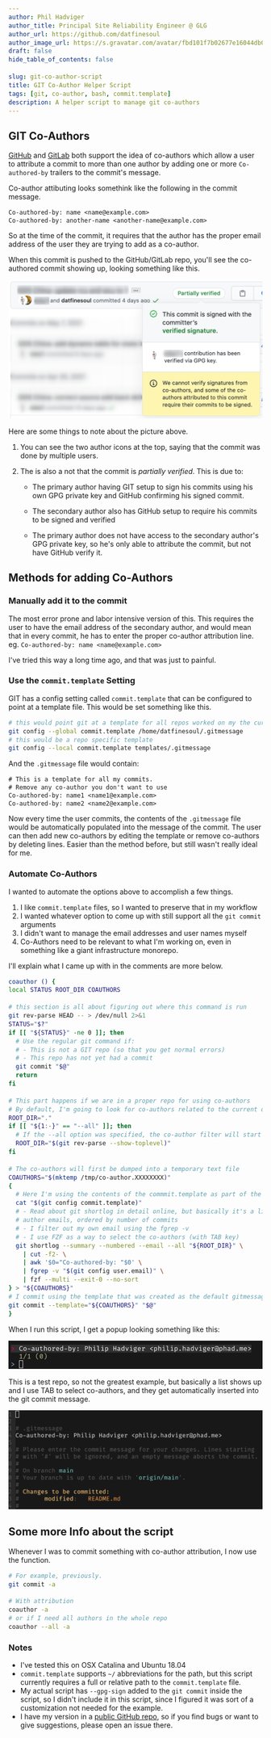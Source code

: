 ```yaml
---
author: Phil Hadviger
author_title: Principal Site Reliability Engineer @ GLG
author_url: https://github.com/datfinesoul
author_image_url: https://s.gravatar.com/avatar/fbd101f7b02677e16044db00640c727f?s=80
draft: false
hide_table_of_contents: false

slug: git-co-author-script
title: GIT Co-Author Helper Script
tags: [git, co-author, bash, commit.template]
description: A helper script to manage git co-authors
---
```


## GIT Co-Authors 

[GitHub](https://docs.github.com/en/github/committing-changes-to-your-project/creating-a-commit-with-multiple-authors#creating-co-authored-commits-on-github) and [GitLab](https://gitlab.com/gitlab-org/gitlab-foss/-/merge_requests/17919) both support the idea of co-authors which allow a user to attribute a commit to more than one author by adding one or more `Co-authored-by` trailers to the commit's message.

Co-author attibuting looks somethink like the following in the commit message.

```text
Co-authored-by: name <name@example.com>
Co-authored-by: another-name <another-name@example.com>
```

<!--truncate-->

So at the time of the commit, it requires that the author has the proper email address of the user they are trying to add as a co-author.

When this commit is pushed to the GitHub/GitLab repo, you'll see the co-authored commit showing up, looking something like this.

![image-20210515202831524](2021-05-15-git-co-authors.assets/image-20210515202831524.png)

Here are some things to note about the picture above.

1. You can see the two author icons at the top, saying that the commit was done by multiple users.

2. The is also a not that the commit is *partially verified*.  This is due to:

   - The primary author having GIT setup to sign his commits using his own GPG private key and GitHub confirming his signed commit.

   - The secondary author also has GitHub setup to require his commits to be signed and verified
   - The primary author does not have access to the secondary author's GPG private key, so he's only able to attribute the commit, but not have GitHub verify it.

## Methods for adding Co-Authors

### Manually add it to the commit

The most error prone and labor intensive version of this.  This requires the user to have the email address of the secondary author, and would mean that in every commit, he has to enter the proper co-author attribution line.  eg. `Co-authored-by: name <name@example.com>`

I've tried this way a long time ago, and that was just to painful.

### Use the `commit.template` Setting

GIT has a config setting called `commit.template` that can be configured to point at a template file.  This would be set something like this.

```bash
# this would point git at a template for all repos worked on my the current user
git config --global commit.template /home/datfinesoul/.gitmessage
# this would be a repo specific template
git config --local commit.template templates/.gitmessage
```

And the `.gitmessage` file would contain:

```text
# This is a template for all my commits.
# Remove any co-author you don't want to use
Co-authored-by: name1 <name1@example.com>
Co-authored-by: name2 <name2@example.com>
```

Now every time the user commits, the contents of the `.gitmessage` file would be automatically populated into the message of the commit.  The user can then add new co-authors by editing the template or remove co-authors by deleting lines.  Easier than the method before, but still wasn't really ideal for me.

### Automate Co-Authors

I wanted to automate the options above to accomplish a few things.

1. I like `commit.template` files, so I wanted to preserve that in my workflow
2. I wanted whatever option to come up with still support all the `git commit` arguments
3. I didn't want to manage the email addresses and user names myself
4. Co-Authors need to be relevant to what I'm working on, even in something like a giant infrastructure monorepo.

I'll explain what I came up with in the comments are more below.

```bash
coauthor () {
local STATUS ROOT_DIR COAUTHORS

# this section is all about figuring out where this command is run
git rev-parse HEAD -- > /dev/null 2>&1
STATUS="$?"
if [[ "${STATUS}" -ne 0 ]]; then
  # Use the regular git command if:
  # - This is not a GIT repo (so that you get normal errors)
  # - This repo has not yet had a commit
  git commit "$@"
  return
fi

# This part happens if we are in a proper repo for using co-authors
# By default, I'm going to look for co-authors related to the current directory and below
ROOT_DIR="."
if [[ "${1:-}" == "--all" ]]; then
  # If the --all option was specified, the co-author filter will start at the repo root
  ROOT_DIR="$(git rev-parse --show-toplevel)"
fi

# The co-authors will first be dumped into a temporary text file
COAUTHORS="$(mktemp /tmp/co-author.XXXXXXXX)"
{
  # Here I'm using the contents of the commmit.template as part of the commit message
  cat "$(git config commit.template)"
  # - Read about git shortlog in detail online, but basically it's a list of all
  # author emails, ordered by number of commits
  # - I filter out my own email using the fgrep -v
  # - I use FZF as a way to select the co-authors (with TAB key)
  git shortlog --summary --numbered --email --all "${ROOT_DIR}" \
    | cut -f2- \
    | awk '$0="Co-authored-by: "$0' \
    | fgrep -v "$(git config user.email)" \
    | fzf --multi --exit-0 --no-sort
} > "${COAUTHORS}"
# I commit using the template that was created as the default gitmessage
git commit --template="${COAUTHORS}" "$@"
}
```

When I run this script, I get a popup looking something like this:

![image-20210515213220676](2021-05-15-git-co-authors.assets/image-20210515213220676.png)

This is a test repo, so not the greatest example, but basically a list shows up and I use TAB to select co-authors, and they get automatically inserted into the git commit message.

![image-20210515213345889](2021-05-15-git-co-authors.assets/image-20210515213345889.png)

## Some more Info about the script

Whenever I was to commit something with co-author attribution, I now use the function.

```bash
# For example, previously.
git commit -a

# With attribution
coauthor -a
# or if I need all authors in the whole repo
coauthor --all -a
```

### Notes

- I've tested this on OSX Catalina and Ubuntu 18.04
- `commit.template` supports `~/` abbreviations for the path, but this script currently requires a full or relative path to the `commit.template` file.
- My actual script has `--gpg-sign` added to the `git commit` inside the script, so I didn't include it in this script, since I figured it was sort of a customization not needed for the example.
- I have my version in a [public GitHub repo](https://github.com/datfinesoul/env-ubuntu/blob/main/functions/coauthor.bash), so if you find bugs or want to give suggestions, please open an issue there.